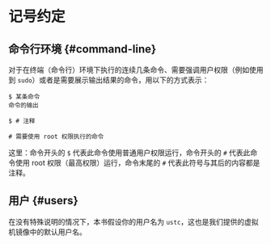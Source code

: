 # 记号约定

## 命令行环境 {#command-line}

对于在终端（命令行）环境下执行的连续几条命令、需要强调用户权限（例如使用到 `sudo`）或者是需要展示输出结果的命令，用以下的方式表示：

```console
$ 某条命令
命令的输出

$ # 注释

# 需要使用 root 权限执行的命令
```

这里：命令开头的 `$` 代表此命令使用普通用户权限运行，命令开头的 `#` 代表此命令使用 root 权限（最高权限）运行，命令末尾的 `#` 代表此符号与其后的内容都是注释。

## 用户 {#users}

在没有特殊说明的情况下，本书假设你的用户名为 `ustc`，这也是我们提供的虚拟机镜像中的默认用户名。
